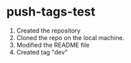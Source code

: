 push-tags-test
==============

1. Created the repository
2. Cloned the repo on the local machine.
3. Modified the README file
4. Created tag "dev"
